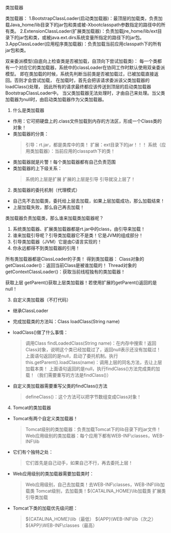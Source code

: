 类加载器

类加载器：
1.BootstrapClassLoader(启动类加载器)：最顶层的加载类，负责加载Java_home/lib目录下的jar包和类或被-Xbootclasspath参数指定的路径中的所有类。
2.ExtensionClassLoader(扩展类加载器)：负责加载jre_home/lib/ext目录下的jar包和类，或被java.ext.dirs系统变量所指定的路径下的jar包。
3.AppClassLoader(应用程序类加载器)：负责加载当前应用classpath下的所有jar包和类。

双亲委派模型(自底向上检查类是否被加载，自顶向下尝试加载类)：
每一个类都有一个对应它的类加载器，系统中的classLoader在协同工作时默认使用双亲委派模型。
即在类加载的时候，系统先判断当前类是否被加载过，已被加载直接返回。否则才会尝试加载，
在加载时，首先会把该请求委派该父类加载器的loadClass()处理，
因此所有的请求最终都应该传送到顶层的启动类加载器BootstrapClassLoader中。
当父类加载器无法处理时，才由自己来处理。当父类加载器为null时，由启动类加载器作为父类加载器。


1. 什么是类加载器
  * 作用：它可把硬盘上的.class文件加载到内存的方法区，形成一个Class类的对象！
  * 类加载器的分类：
    > 引导：rt.jar，都是类库中的类！
    > 扩展：ext目录下的jar！！！
    > 系统（应用类加载器）：当前应用的classpath下的类！
  * 类加载器就是片警！每个类加载器都有自己负责范围
  * 类加载器的上下级关系：
    > 系统的上层是扩展
    > 扩展的上层是引导
    > 引导就没上层了！

2. 类加载器的委托机制（代理模式）
  * 自己先不去加载类，委托给上层去加载，如果上层加载成功，那么加载结束！
  * 上层加载失败，那么自己再去加载！

  类加载器负责加载类，那么谁来加载类加载器呢？
  1. 系统类加载器、扩展类加载器都是rt.jar中的class，由引导来加载！
  2. 谁来加载引导呢？引导类加载器它不是类！它是JVM的组成部分！
  3. 引导类加载器（JVM）它是由C语言实现的！
  4. 你永远都得不到类加载器的引用！

  所有类加载器都是ClassLoader的子类！
  得到类加载器：
    Class对象的getClassLoader()：返回当前Class是被谁加载的！
    Thread对象的getContextClassLoader()：获取当前线程独有的类加载器！

  获取上层
  getParent()获取上层类加载器！若使用扩展的getParent()返回的是null！

3. 自定义类加载器（不打代码）
  * 继承ClassLoader
  * 完成加载类的方法叫：Class loadClass(String name)
  * loadClass()做了什么事情：
    > 调用Class findLoadedClass(String name)：在内存中搜索！返回Class对象，说明这个类已经加载过了，返回null表示还没有加载过！
    > 上面语句返回的是null，启动了委托机制。执行this.getParent().loadClass(name)：调用上层的同名方法，去让上层加载本类！
    > 上面语句返回的是null，执行findClass()方法完成类的加载！（我们需要重写的方法是findClass()）

  * 自定义类加载器需要重写父类的findClass()方法
    > defineClass()：这个方法可以把字节数组变成Class对象！

4. Tomcat的类加载器
  * Tomcat有两个自定义类加载器！
    > Tomcat级别的类加载器：负责加载Tomcat下的lib目录下的jar文件！
    > Web应用级别的类加载器：每个应用下都有WEB-INF\classes，WEB-INF\lib
  * 它们有个独特之处：
    > 它们首先是自己动手，如果自己不行，再去委托上层！
  * Web应用级别的类加载器需要加载类时：
    > Web应用级别，自己去加载类！去WEB-INF\classes，WEB-INF\lib加载类
    > Tomcat级别，去加载类！${CATALINA_HOME}\lib加载类
    > 扩展类
    > 引导类加载

  * Tomcat下类的加载优先级问题：
    > ${CATALINA_HOME}\lib（最低）
    > ${APP}\WEB-INF\lib（次之）
    > ${APP}\WEB-INF\classes（最高）
